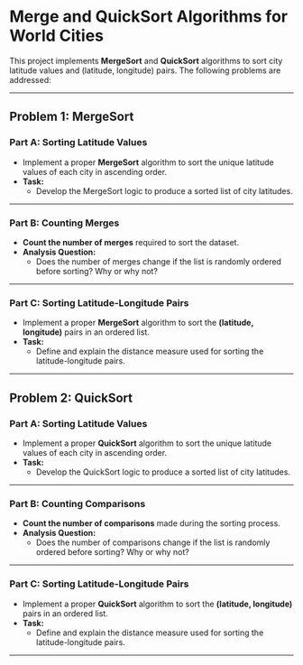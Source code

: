 # Merge and QuickSort Algorithms for World Cities

This project implements **MergeSort** and **QuickSort** algorithms to sort city latitude values and (latitude, longitude) pairs. The following problems are addressed:

---

## Problem 1: MergeSort 

### Part A: Sorting Latitude Values 
- Implement a proper **MergeSort** algorithm to sort the unique latitude values of each city in ascending order.
- **Task:**  
   - Develop the MergeSort logic to produce a sorted list of city latitudes.  

---

### Part B: Counting Merges
- **Count the number of merges** required to sort the dataset.  
- **Analysis Question:**  
   - Does the number of merges change if the list is randomly ordered before sorting? Why or why not?  

---

### Part C: Sorting Latitude-Longitude Pairs 
- Implement a proper **MergeSort** algorithm to sort the **(latitude, longitude)** pairs in an ordered list.  
- **Task:**  
   - Define and explain the distance measure used for sorting the latitude-longitude pairs.

---

## Problem 2: QuickSort

### Part A: Sorting Latitude Values 
- Implement a proper **QuickSort** algorithm to sort the unique latitude values of each city in ascending order.  
- **Task:**  
   - Develop the QuickSort logic to produce a sorted list of city latitudes.  

---

### Part B: Counting Comparisons
- **Count the number of comparisons** made during the sorting process.  
- **Analysis Question:**  
   - Does the number of comparisons change if the list is randomly ordered before sorting? Why or why not?  

---

### Part C: Sorting Latitude-Longitude Pairs 
- Implement a proper **QuickSort** algorithm to sort the **(latitude, longitude)** pairs in an ordered list.  
- **Task:**  
   - Define and explain the distance measure used for sorting the latitude-longitude pairs.

---
